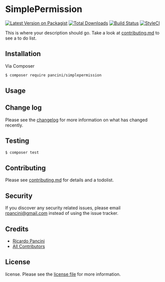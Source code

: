 # SimplePermission

[![Latest Version on Packagist][ico-version]][link-packagist]
[![Total Downloads][ico-downloads]][link-downloads]
[![Build Status][ico-travis]][link-travis]
[![StyleCI][ico-styleci]][link-styleci]

This is where your description should go. Take a look at [contributing.md](contributing.md) to see a to do list.

## Installation

Via Composer

``` bash
$ composer require pancini/simplepermission
```

## Usage

## Change log

Please see the [changelog](changelog.md) for more information on what has changed recently.

## Testing

``` bash
$ composer test
```

## Contributing

Please see [contributing.md](contributing.md) for details and a todolist.

## Security

If you discover any security related issues, please email rpancini@gmail.com instead of using the issue tracker.

## Credits

- [Ricardo Pancini][link-author]
- [All Contributors][link-contributors]

## License

license. Please see the [license file](license.md) for more information.

[ico-version]: https://img.shields.io/packagist/v/pancini/simplepermission.svg?style=flat-square
[ico-downloads]: https://img.shields.io/packagist/dt/pancini/simplepermission.svg?style=flat-square
[ico-travis]: https://img.shields.io/travis/pancini/simplepermission/master.svg?style=flat-square
[ico-styleci]: https://styleci.io/repos/12345678/shield

[link-packagist]: https://packagist.org/packages/pancini/simplepermission
[link-downloads]: https://packagist.org/packages/pancini/simplepermission
[link-travis]: https://travis-ci.org/pancini/simplepermission
[link-styleci]: https://styleci.io/repos/12345678
[link-author]: https://github.com/pancini
[link-contributors]: ../../contributors

